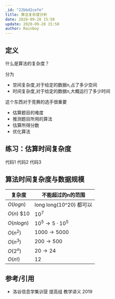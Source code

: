```yaml
---
_id: "22bbd2cefe"
title: 算法复杂度分析
date: 2020-09-28 15:50
update: 2020-09-28 15:50
author: Rainboy
---
```


## 定义
什么是算法的复杂度？

分为
 - 空间复杂度,对于给定的数据n,占了多少空间
 - 时间复杂度,对于给定的数据n,大概运行了多少时间

这个东西对于竞赛的选手很重要

 - 估算题目的难度
 - 推测题目所用的算法
 - 估算所得分数
 - 优化算法

##  练习：估算时间复杂度

代码1
代码2
代码3


## 算法时间复杂度与数据规模

| 复杂度     | 不能超过的n的范围               |
|------------|---------------------------------|
| $O(logn)$  | long long(10^20) 都可以         |
| $O(n)$ $10 | $10^7$                          |
| $O(nlogn)$ | $10^5 \rightarrow 5 \cdot 10^5$ |
| $O(n^2)$   | $1000 \rightarrow 5000$         |
| $O(n^3)$   | $200 \rightarrow 500$           |
| $O(2^n)$   | $20 \rightarrow 24$             |
| $O(n!)$    | 12                              |


## 参考/引用

 - 洛谷信息学集训营 提高组 教学讲义 2019
